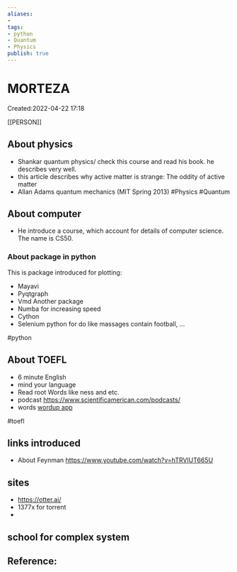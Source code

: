 ```yaml
---
aliases:
- 
tags:
- python
- Quantum
- Physics
publish: true
---
```


# MORTEZA
Created:2022-04-22 17:18

[[PERSON]]



## About physics

- Shankar quantum physics/
 check this course and read his book. he describes very well.
- this article describes why active matter is strange: The oddity of active matter
- Allan Adams quantum mechanics (MIT Spring 2013)
#Physics #Quantum

## About computer
- He introduce a course, which account for details of computer science. The name is CS50.

 
 ### About package in python
 
This is package introduced for plotting:
  - Mayavi
  - Pyqtgraph
  - Vmd
Another package
  - Numba for increasing speed
  - Cython
  - Selenium python for do like massages contain football, …

#python

## About TOEFL

- 6 minute English
- mind your language
- Read  root Words like ness and etc.
- podcast https://www.scientificamerican.com/podcasts/
- words [wordup app](https://www.wordupapp.co/)

#toefl


## links introduced

- About Feynman https://www.youtube.com/watch?v=hTRVlUT665U


## sites

- https://otter.ai/
- 1377x for torrent
- 




## school for complex system


## Reference:

